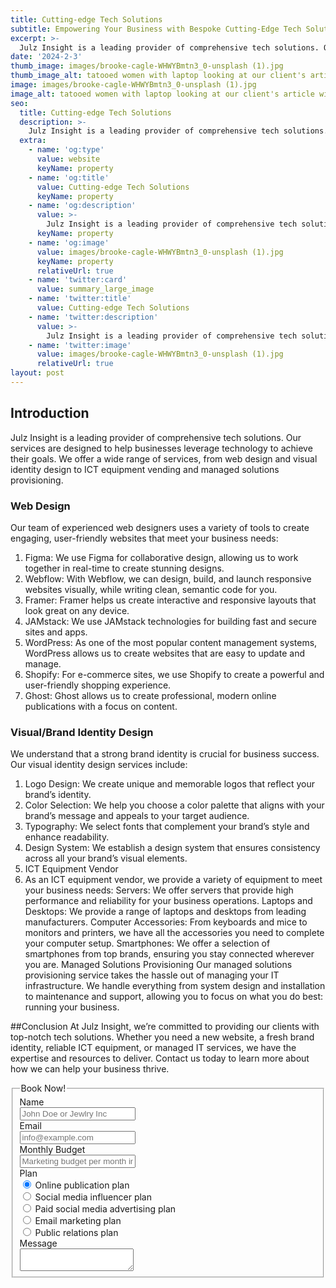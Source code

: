 ```yaml
---
title: Cutting-edge Tech Solutions
subtitle: Empowering Your Business with Bespoke Cutting-Edge Tech Solutions
excerpt: >-
  Julz Insight is a leading provider of comprehensive tech solutions. Our services are designed to help businesses leverage technology to achieve their goals. We offer a wide range of services, from web design and visual identity design to ICT equipment vending and managed solutions provisioning.
date: '2024-2-3'
thumb_image: images/brooke-cagle-WHWYBmtn3_0-unsplash (1).jpg
thumb_image_alt: tatooed women with laptop looking at our client's article with a smile on her face
image: images/brooke-cagle-WHWYBmtn3_0-unsplash (1).jpg
image_alt: tatooed women with laptop looking at our client's article with a smile on her face
seo:
  title: Cutting-edge Tech Solutions
  description: >-
    Julz Insight is a leading provider of comprehensive tech solutions. Our services are designed to help businesses leverage technology to achieve their goals. We offer a wide range of services, from web design and visual identity design to ICT equipment vending and managed solutions provisioning.
  extra:
    - name: 'og:type'
      value: website
      keyName: property
    - name: 'og:title'
      value: Cutting-edge Tech Solutions
      keyName: property
    - name: 'og:description'
      value: >-
        Julz Insight is a leading provider of comprehensive tech solutions. Our services are designed to help businesses leverage technology to achieve their goals. We offer a wide range of services, from web design and visual identity design to ICT equipment vending and managed solutions provisioning.
      keyName: property
    - name: 'og:image'
      value: images/brooke-cagle-WHWYBmtn3_0-unsplash (1).jpg
      keyName: property
      relativeUrl: true
    - name: 'twitter:card'
      value: summary_large_image
    - name: 'twitter:title'
      value: Cutting-edge Tech Solutions
    - name: 'twitter:description'
      value: >-
        Julz Insight is a leading provider of comprehensive tech solutions. Our services are designed to help businesses leverage technology to achieve their goals. We offer a wide range of services, from web design and visual identity design to ICT equipment vending and managed solutions provisioning.
    - name: 'twitter:image'
      value: images/brooke-cagle-WHWYBmtn3_0-unsplash (1).jpg
      relativeUrl: true
layout: post
---
```


## Introduction
Julz Insight is a leading provider of comprehensive tech solutions. Our services are designed to help businesses leverage technology to achieve their goals. We offer a wide range of services, from web design and visual identity design to ICT equipment vending and managed solutions provisioning.

### Web Design
Our team of experienced web designers uses a variety of tools to create engaging, user-friendly websites that meet your business needs:

1. Figma: We use Figma for collaborative design, allowing us to work together in real-time to create stunning designs.
2. Webflow: With Webflow, we can design, build, and launch responsive websites visually, while writing clean, semantic code for you.
3. Framer: Framer helps us create interactive and responsive layouts that look great on any device.
4. JAMstack: We use JAMstack technologies for building fast and secure sites and apps.
5. WordPress: As one of the most popular content management systems, WordPress allows us to create websites that are easy to update and manage.
6. Shopify: For e-commerce sites, we use Shopify to create a powerful and user-friendly shopping experience.
7. Ghost: Ghost allows us to create professional, modern online publications with a focus on content.

### Visual/Brand Identity Design
We understand that a strong brand identity is crucial for business success. Our visual identity design services include:

1. Logo Design: We create unique and memorable logos that reflect your brand’s identity.
2. Color Selection: We help you choose a color palette that aligns with your brand’s message and appeals to your target audience.
3. Typography: We select fonts that complement your brand’s style and enhance readability.
4. Design System: We establish a design system that ensures consistency across all your brand’s visual elements.
5. ICT Equipment Vendor
6. As an ICT equipment vendor, we provide a variety of equipment to meet your business needs: Servers: We offer servers that provide high performance and reliability for your business operations. Laptops and Desktops: We provide a range of laptops and desktops from leading manufacturers. Computer Accessories: From keyboards and mice to monitors and printers, we have all the accessories you need to complete your computer setup.
Smartphones: We offer a selection of smartphones from top brands, ensuring you stay connected wherever you are. Managed Solutions Provisioning Our managed solutions provisioning service takes the hassle out of managing your IT infrastructure. We handle everything from system design and installation to maintenance and support, allowing you to focus on what you do best: running your business.

##Conclusion
At Julz Insight, we’re committed to providing our clients with top-notch tech solutions. Whether you need a new website, a fresh brand identity, reliable ICT equipment, or managed IT services, we have the expertise and resources to deliver. Contact us today to learn more about how we can help your business thrive.


<form class="form-horizontal">
<fieldset>

<!-- Form Name -->
<legend>Book Now!</legend>

<!-- Text input-->
<div class="form-group">
  <label class="col-md-4 control-label" for="name">Name</label>  
  <div class="col-md-4">
  <input id="name" name="name" type="text" placeholder="John Doe or Jewlry Inc" class="form-control input-md" required="">
    
  </div>
</div>

<!-- Text input-->
<div class="form-group">
  <label class="col-md-4 control-label" for="email">Email</label>  
  <div class="col-md-4">
  <input id="email" name="email" type="text" placeholder="info@example.com" class="form-control input-md" required="">
    
  </div>
</div>

<!-- Text input-->
<div class="form-group">
  <label class="col-md-4 control-label" for="textinput">Monthly Budget</label>  
  <div class="col-md-4">
  <input id="textinput" name="textinput" type="text" placeholder="Marketing budget per month in dollars" class="form-control input-md">
    
  </div>
</div>

<!-- Multiple Radios -->
<div class="form-group">
  <label class="col-md-4 control-label" for="plan">Plan</label>
  <div class="col-md-4">
  <div class="radio">
    <label for="plan-0">
      <input type="radio" name="plan" id="plan-0" value="1" checked="checked">
      Online publication plan
    </label>
	</div>
  <div class="radio">
    <label for="plan-1">
      <input type="radio" name="plan" id="plan-1" value="2">
      Social media influencer plan
    </label>
	</div>
  <div class="radio">
    <label for="plan-2">
      <input type="radio" name="plan" id="plan-2" value="3">
      Paid social media advertising plan
    </label>
	</div>
  <div class="radio">
    <label for="plan-3">
      <input type="radio" name="plan" id="plan-3" value="4">
      Email marketing plan
    </label>
	</div>
  <div class="radio">
    <label for="plan-4">
      <input type="radio" name="plan" id="plan-4" value="5">
      Public relations plan
    </label>
	</div>
  </div>
</div>

<!-- Textarea -->
<div class="form-group">
  <label class="col-md-4 control-label" for="message">Message</label>
  <div class="col-md-4">                     
    <textarea class="form-control" id="message" name="message"></textarea>
  </div>
</div>

</fieldset>
</form>

